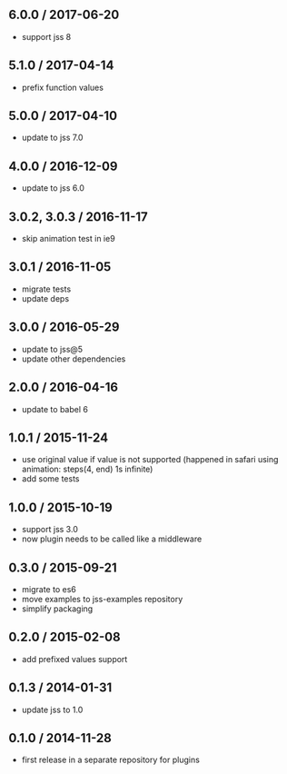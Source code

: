 ## 6.0.0 / 2017-06-20

- support jss 8

## 5.1.0 / 2017-04-14

- prefix function values

## 5.0.0 / 2017-04-10

- update to jss 7.0

## 4.0.0 / 2016-12-09

- update to jss 6.0

## 3.0.2, 3.0.3 / 2016-11-17

- skip animation test in ie9

## 3.0.1 / 2016-11-05

- migrate tests
- update deps

## 3.0.0 / 2016-05-29

- update to jss@5
- update other dependencies

## 2.0.0 / 2016-04-16

- update to babel 6

## 1.0.1 / 2015-11-24

- use original value if value is not supported (happened in safari using animation: steps(4, end) 1s infinite)
- add some tests

## 1.0.0 / 2015-10-19

- support jss 3.0
- now plugin needs to be called like a middleware

## 0.3.0 / 2015-09-21

- migrate to es6
- move examples to jss-examples repository
- simplify packaging

## 0.2.0 / 2015-02-08

- add prefixed values support

## 0.1.3 / 2014-01-31

- update jss to 1.0

## 0.1.0 / 2014-11-28

- first release in a separate repository for plugins
